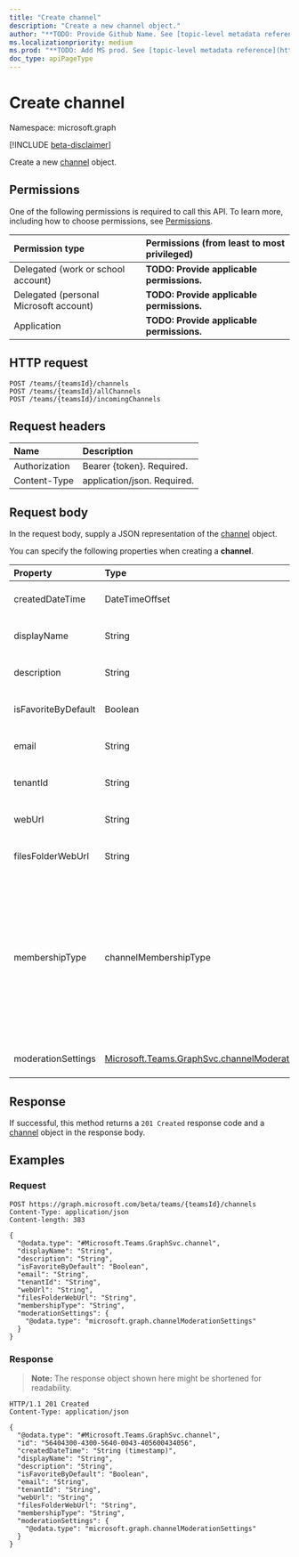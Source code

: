 ```yaml
---
title: "Create channel"
description: "Create a new channel object."
author: "**TODO: Provide Github Name. See [topic-level metadata reference](https://msgo.azurewebsites.net/add/document/guidelines/metadata.html#topic-level-metadata)**"
ms.localizationpriority: medium
ms.prod: "**TODO: Add MS prod. See [topic-level metadata reference](https://msgo.azurewebsites.net/add/document/guidelines/metadata.html#topic-level-metadata)**"
doc_type: apiPageType
---
```


# Create channel
Namespace: microsoft.graph

[!INCLUDE [beta-disclaimer](../../includes/beta-disclaimer.md)]

Create a new [channel](../resources/channel.md) object.

## Permissions
One of the following permissions is required to call this API. To learn more, including how to choose permissions, see [Permissions](/graph/permissions-reference).

|Permission type|Permissions (from least to most privileged)|
|:---|:---|
|Delegated (work or school account)|**TODO: Provide applicable permissions.**|
|Delegated (personal Microsoft account)|**TODO: Provide applicable permissions.**|
|Application|**TODO: Provide applicable permissions.**|

## HTTP request

<!-- {
  "blockType": "ignored"
}
-->
``` http
POST /teams/{teamsId}/channels
POST /teams/{teamsId}/allChannels
POST /teams/{teamsId}/incomingChannels
```

## Request headers
|Name|Description|
|:---|:---|
|Authorization|Bearer {token}. Required.|
|Content-Type|application/json. Required.|

## Request body
In the request body, supply a JSON representation of the [channel](../resources/channel.md) object.

You can specify the following properties when creating a **channel**.

|Property|Type|Description|
|:---|:---|:---|
|createdDateTime|DateTimeOffset|**TODO: Add Description** Optional.|
|displayName|String|**TODO: Add Description** Required.|
|description|String|**TODO: Add Description** Optional.|
|isFavoriteByDefault|Boolean|**TODO: Add Description** Optional.|
|email|String|**TODO: Add Description** Optional.|
|tenantId|String|**TODO: Add Description** Optional.|
|webUrl|String|**TODO: Add Description** Optional.|
|filesFolderWebUrl|String|**TODO: Add Description** Optional.|
|membershipType|channelMembershipType|**TODO: Add Description**. The possible values are: `standard`, `private`, `unknownFutureValue`, `shared`. Note that you must use the `Prefer: include - unknown -enum-members` request header to get the following value(s) in this [evolvable enum](/graph/best-practices-concept#handling-future-members-in-evolvable-enumerations): `shared`. Optional.|
|moderationSettings|[Microsoft.Teams.GraphSvc.channelModerationSettings](../resources/channelmoderationsettings.md)|**TODO: Add Description** Optional.|



## Response

If successful, this method returns a `201 Created` response code and a [channel](../resources/channel.md) object in the response body.

## Examples

### Request
<!-- {
  "blockType": "request",
  "name": "create_channel_from_"
}
-->
``` http
POST https://graph.microsoft.com/beta/teams/{teamsId}/channels
Content-Type: application/json
Content-length: 383

{
  "@odata.type": "#Microsoft.Teams.GraphSvc.channel",
  "displayName": "String",
  "description": "String",
  "isFavoriteByDefault": "Boolean",
  "email": "String",
  "tenantId": "String",
  "webUrl": "String",
  "filesFolderWebUrl": "String",
  "membershipType": "String",
  "moderationSettings": {
    "@odata.type": "microsoft.graph.channelModerationSettings"
  }
}
```


### Response
>**Note:** The response object shown here might be shortened for readability.
<!-- {
  "blockType": "response",
  "truncated": true,
  "@odata.type": "Microsoft.Teams.GraphSvc.channel"
}
-->
``` http
HTTP/1.1 201 Created
Content-Type: application/json

{
  "@odata.type": "#Microsoft.Teams.GraphSvc.channel",
  "id": "56404300-4300-5640-0043-405600434056",
  "createdDateTime": "String (timestamp)",
  "displayName": "String",
  "description": "String",
  "isFavoriteByDefault": "Boolean",
  "email": "String",
  "tenantId": "String",
  "webUrl": "String",
  "filesFolderWebUrl": "String",
  "membershipType": "String",
  "moderationSettings": {
    "@odata.type": "microsoft.graph.channelModerationSettings"
  }
}
```

